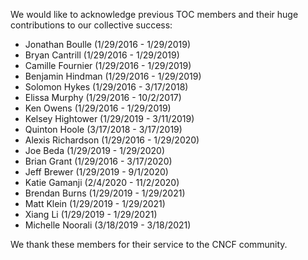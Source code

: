 We would like to acknowledge previous TOC members and their huge contributions to our collective success: 

* Jonathan Boulle (1/29/2016 - 1/29/2019)
* Bryan Cantrill (1/29/2016 - 1/29/2019)
* Camille Fournier (1/29/2016 - 1/29/2019)
* Benjamin Hindman (1/29/2016 - 1/29/2019)
* Solomon Hykes (1/29/2016 - 3/17/2018)
* Elissa Murphy (1/29/2016 - 10/2/2017)
* Ken Owens (1/29/2016 - 1/29/2019)
* Kelsey Hightower (1/29/2019 - 3/11/2019)
* Quinton Hoole (3/17/2018 - 3/17/2019)
* Alexis Richardson (1/29/2016 - 1/29/2020)
* Joe Beda (1/29/2019 - 1/29/2020) 
* Brian Grant (1/29/2016 - 3/17/2020)
* Jeff Brewer (1/29/2019 - 9/1/2020)
* Katie Gamanji (2/4/2020 - 11/2/2020)
* Brendan Burns (1/29/2019 - 1/29/2021)
* Matt Klein (1/29/2019 - 1/29/2021)
* Xiang Li (1/29/2019 - 1/29/2021)
* Michelle Noorali (3/18/2019 - 3/18/2021)

We thank these members for their service to the CNCF community.
